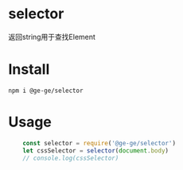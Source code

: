 # selector
返回string用于查找Element

# Install
```
npm i @ge-ge/selector
```

# Usage

```js
    const selector = require('@ge-ge/selector')
    let cssSelector = selector(document.body)
    // console.log(cssSelector)
```